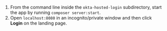 1. From the command line inside the `okta-hosted-login` subdirectory, start the <StackSnippet snippet="applang" noSelector inline /> app by running `composer server:start`.
2. Open `localhost:8080` in an incognito/private window and then click **Login** on the landing page.
